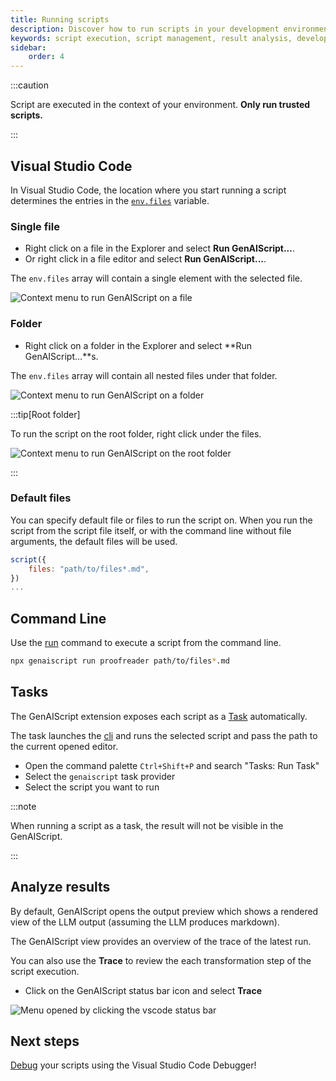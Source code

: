 ```yaml
---
title: Running scripts
description: Discover how to run scripts in your development environment, manage script execution, and interpret the results for enhanced productivity.
keywords: script execution, script management, result analysis, development automation, script workflow
sidebar:
    order: 4
---
```


:::caution

Script are executed in the context of your environment.
**Only run trusted scripts.**

:::

## Visual Studio Code

In Visual Studio Code, the location where you start running a script determines the entries in the [`env.files`](/genaiscript/reference/scripts/context) variable.

### Single file

-   Right click on a file in the Explorer and select **Run GenAIScript...**.
-   Or right click in a file editor and select **Run GenAIScript...**.

The `env.files` array will contain a single element with the selected file.

![Context menu to run GenAIScript on a file](../../../assets/vscode-file-run.png)

### Folder

-   Right click on a folder in the Explorer and select **Run GenAIScript...**s.

The `env.files` array will contain all nested files under that folder.

![Context menu to run GenAIScript on a folder](../../../assets/vscode-folder-run.png)

:::tip[Root folder]

To run the script on the root folder, right click under the files.

![Context menu to run GenAIScript on the root folder](../../../assets/vscode-folder-run-root.png)

:::

### Default files

You can specify default file or files to run the script on.
When you run the script from the script file itself, or with the command line without file arguments,
the default files will be used.

```js
script({
    files: "path/to/files*.md",
})
...
```

## Command Line

Use the [run](/genaiscript/reference/cli/run) command to execute a script from the command line.

```sh
npx genaiscript run proofreader path/to/files*.md
```

## Tasks

The GenAIScript extension exposes each script as a [Task](https://code.visualstudio.com/docs/editor/tasks) automatically.

The task launches the [cli](/genaiscript/reference/cli) and runs the selected script and pass the path to the current opened editor.

-   Open the command palette `Ctrl+Shift+P` and search "Tasks: Run Task"
-   Select the `genaiscript` task provider
-   Select the script you want to run

:::note

When running a script as a task, the result will not be visible in the GenAIScript.

:::

## Analyze results

By default, GenAIScript opens the output preview which shows a rendered view of the LLM output (assuming the LLM produces markdown).

The GenAIScript view provides an overview of the trace of the latest run.

You can also use the **Trace** to review the each transformation step of the script execution.

-   Click on the GenAIScript status bar icon and select **Trace**

![Menu opened by clicking the vscode status bar](../../../assets/vscode-statusbar-trace.png)

## Next steps

[Debug](/genaiscript/getting-started/debugging-scripts) your scripts using the Visual Studio Code Debugger!
